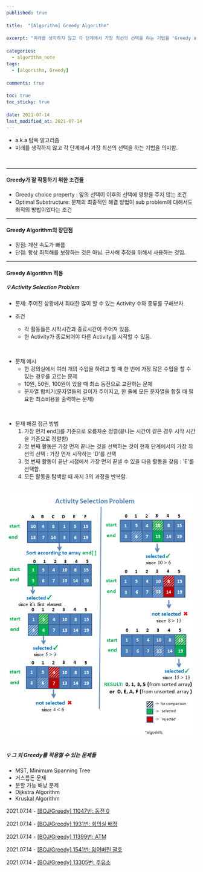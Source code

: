 ```yaml
---
published: true

title:  "[Algorithm] Greedy Algorithm"

excerpt: "미래를 생각하지 않고 각 단계에서 가장 최선의 선택을 하는 기법을 'Greedy algorithm' 이라 한다."

categories:
  - algorithm_note
tags:
  - [algorithm, Greedy]

comments: true
 
toc: true
toc_sticky: true

date: 2021-07-14
last_modified_at: 2021-07-14
---
```


- a.k.a 탐욕 알고리즘
- 미래를 생각하지 않고 각 단계에서 가장 최선의 선택을 하는 기법을 의미함.
 
<br>
 
----

#### Greedy가 잘 작동하기 위한 조건들

- Greedy choice preperty : 앞의 선택이 이후의 선택에 영향을 주지 않는 조건
- Optimal Substructure: 문제의 최종적인 해결 방법이 sub problem에 대해서도 최적의 방법이었다는 조건
 
----

#### Greedy Algorithm의 장단점

- 장점: 계산 속도가 빠름
- 단점: 항상 최적해를 보장하는 것은 아님. 근사해 추정을 위해서 사용하는 것임.
 

---

#### Greedy Algorithm 적용

##### :bulb: Activity Selection Problem

  - 문제: 주어진 상황에서 최대한 많이 할 수 있는 Activity 수와 종류를 구해보자.
  
  - 조건
      - 각 활동들은 시작시간과 종료시간이 주어져 있음.
      - 한 Activity가 종료되어야 다른 Activity를 시작할 수 있음.
<br>
  
  - 문제 예시
      - 한 강의실에서 여러 개의 수업을 하려고 할 때 한 번에 가장 많은 수업을 할 수 있는 경우를 고르는 문제
      - 10원, 50원, 100원이 있을 때 최소 동전으로 교환하는 문제
      - 문자열 합치기(문자열들의 길이가 주어지고, 한 줄에 모든 문자열을 합칠 때 필요한 최소비용을 출력하는 문제)
<br>

  - 문제 해결 접근 방법
      1. 가장 먼저 end[]를 기준으로 오름차순 정렬(끝나는 시간이 같은 경우 시작 시간을 기준으로 정렬함)
      2. 첫 번째 활동은 가장 먼저 끝나는 것을 선택하는 것이 현재 단계에서의 가장 최선의 선택 : 가장 먼저 시작하는 'D'를 선택
      3. 첫 번째 활동이 끝난 시점에서 가장 먼저 끝낼 수 있을 다음 활동을 찾음 : 'E'를 선택함. 
      4. 모든 활동을 탐색할 때 까지 3의 과정을 반복함.

  <br>
  
  <center> <img src="../../assets/images/posts/Algorithm/2021-07-14-Greedy/Algorithm_Greedy_fig1.png" width="700" alt="{{ include.description }}">
  </center> 
<br>

##### :bulb: 그 외 Greedy를 적용할 수 있는 문제들

  - MST, Minimum Spanning Tree
  - 거스름돈 문제
  - 분할 가능 배낭 문제
  - Dijkstra Algorithm
  - Kruskal Algorithm

2021.07.14 - [[BOJ/Greedy] 11047번: 동전 0](https://han-lim.github.io/baekjoon/baekjoon_11047/)

2021.07.14 - [[BOJ/Greedy] 1931번: 회의실 배정](https://han-lim.github.io/baekjoon/baekjoon_1931/)

2021.07.14 - [[BOJ/Greedy] 11399번: ATM](https://han-lim.github.io/baekjoon/baekjoon_11399/)

2021.07.14 - [[BOJ/Greedy] 1541번: 잃어버린 괄호](https://han-lim.github.io/baekjoon/baekjoon_1541/)

2021.07.14 - [[BOJ/Greedy] 13305번: 주유소](https://han-lim.github.io/baekjoon/baekjoon_13305/)
